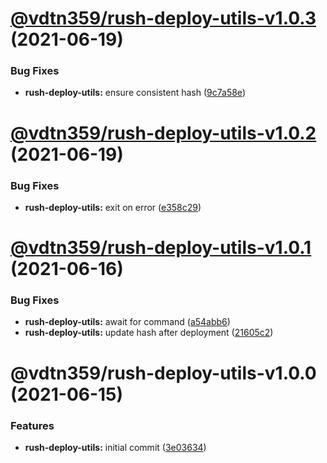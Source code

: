 # [@vdtn359/rush-deploy-utils-v1.0.3](https://github.com/vdtn359/vdtn359-os/compare/@vdtn359/rush-deploy-utils-v1.0.2...@vdtn359/rush-deploy-utils-v1.0.3) (2021-06-19)


### Bug Fixes

* **rush-deploy-utils:** ensure consistent hash ([9c7a58e](https://github.com/vdtn359/vdtn359-os/commit/9c7a58e086bccf4ca3376222f1d617bdc4caf33f))

# [@vdtn359/rush-deploy-utils-v1.0.2](https://github.com/vdtn359/vdtn359-os/compare/@vdtn359/rush-deploy-utils-v1.0.1...@vdtn359/rush-deploy-utils-v1.0.2) (2021-06-19)


### Bug Fixes

* **rush-deploy-utils:** exit on error ([e358c29](https://github.com/vdtn359/vdtn359-os/commit/e358c2970ccb349c80b1cea49bf4ae4f6e91e243))

# [@vdtn359/rush-deploy-utils-v1.0.1](https://github.com/vdtn359/vdtn359-os/compare/@vdtn359/rush-deploy-utils-v1.0.0...@vdtn359/rush-deploy-utils-v1.0.1) (2021-06-16)


### Bug Fixes

* **rush-deploy-utils:** await for command ([a54abb6](https://github.com/vdtn359/vdtn359-os/commit/a54abb6aded3032c9f1103df5e824f66b51573d1))
* **rush-deploy-utils:** update hash after deployment ([21605c2](https://github.com/vdtn359/vdtn359-os/commit/21605c27a183cbf315f5825187b398c1072e4746))

# @vdtn359/rush-deploy-utils-v1.0.0 (2021-06-15)


### Features

* **rush-deploy-utils:** initial commit ([3e03634](https://github.com/vdtn359/vdtn359-os/commit/3e03634daa0e0aa3002f6bef1f949f8aa6ee76a4))
